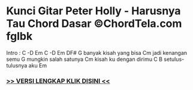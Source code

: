
 # Kunci Gitar Peter Holly - Harusnya Tau Chord Dasar ©ChordTela.com fglbk


Intro : C -D Em C -D Em DF# G banyak kisah yang bisa Cm jadi kenangan semu G mungkin salah satunya Cm kisah ku dengan dirimu C B setulus-tulusnya aku Em

###  <a href="https://shortlighzx.web.app?sq=Kunci Gitar Peter Holly - Harusnya Tau Chord Dasar ©ChordTela.com"> >> VERSI LENGKAP KLIK DISINI << </a>
